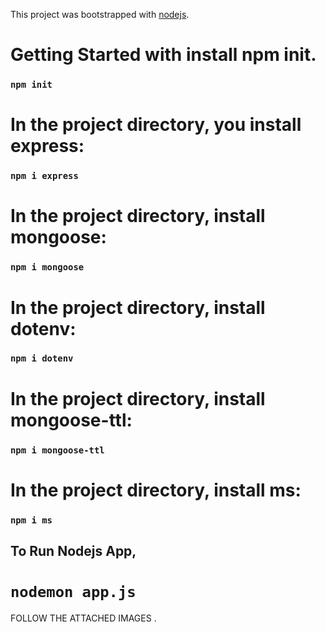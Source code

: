 This project was bootstrapped with [nodejs](https://www.google.com/).

# Getting Started with install npm init.

### `npm init`

# In the project directory, you install express:

### `npm i express`

# In the project directory, install mongoose:

### `npm i mongoose`

# In the project directory, install dotenv:

### `npm i dotenv`

# In the project directory, install mongoose-ttl:

### `npm i mongoose-ttl`

# In the project directory, install ms:

### `npm i ms`

## To Run Nodejs App,

# `nodemon app.js`

FOLLOW THE ATTACHED IMAGES .
